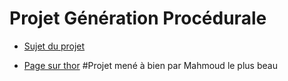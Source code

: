 # Projet Génération Procédurale

- [Sujet du projet](https://www.labri.fr/perso/renault/working/teaching/projets/2020-21-S6-Scheme-Procedural.php)

- [Page sur thor](https://thor.enseirb-matmeca.fr/ruby/projects/projetss6-proc)
#Projet mené à bien par Mahmoud le plus beau

